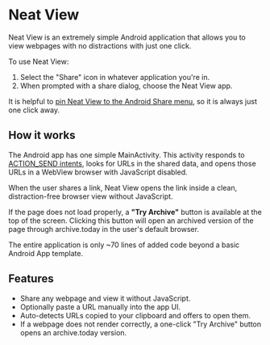 # Neat View

Neat View is an extremely simple Android application that allows you to view webpages with no distractions with just one click.

To use Neat View:

1. Select the "Share" icon in whatever application you're in.
2. When prompted with a share dialog, choose the Neat View app.

It is helpful to [pin Neat View to the Android Share menu](https://www.techrepublic.com/article/how-to-pin-apps-to-the-android-share-menu/), so it is always just one click away.

## How it works

The Android app has one simple MainActivity. This activity responds to [ACTION_SEND intents](https://developer.android.com/training/sharing/receive), looks for URLs in the shared data, and opens those URLs in a WebView browser with JavaScript disabled.

When the user shares a link, Neat View opens the link inside a clean, distraction-free browser view without JavaScript.

If the page does not load properly, a **"Try Archive"** button is available at the top of the screen. Clicking this button will open an archived version of the page through archive.today in the user's default browser.

The entire application is only ~70 lines of added code beyond a basic Android App template.

## Features
- Share any webpage and view it without JavaScript.
- Optionally paste a URL manually into the app UI.
- Auto-detects URLs copied to your clipboard and offers to open them.
- If a webpage does not render correctly, a one-click "Try Archive" button opens an archive.today version.
